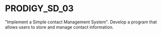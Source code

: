 # PRODIGY_SD_03
"Implement a Simple contact Management System". Develop a program that allows users to store and manage contact information.
